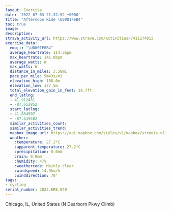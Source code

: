 ```yaml
---
layout: Exercise
date: '2022-07-03 21:32:52 +0000'
title: "Afternoon Ride \U0001F6B4"
toc: true
image:
description:
strava_activity_url: https://www.strava.com/activities/7411174013
exercise_data:
  emoji: "\U0001F6B4"
  average_heartrate: 114.3bpm
  max_heartrate: 141.0bpm
  average_watts: W
  max_watts: W
  distance_in_miles: 3.58mi
  pace_per_mile: 5m43s/mi
  elevation_high: 188.0m
  elevation_low: 177.5m
  total_elevation_gain_in_feet: 38.7ft
  end_latlng:
  - 41.912431
  - -87.652852
  start_latlng:
  - 41.884507
  - -87.619502
  similar_activities_count:
  similar_activities_trend:
  mapbox_image_url: https://api.mapbox.com/styles/v1/mapbox/streets-v11/static/path-5+787af2-1.0(cqs~F%7CdxuOJAMDSEQBGCk%40Dg%40CQJE%60ABZUfBCFWBc%40TOZBLCLAO%40BNFEPSP%3FNMT%3FTCFDJBZJD%40FB%40%3FJD%40HP%3FKJZELEBEAJn%40%3FNAHKBIXB%60%40Cf%40%40p%40DBCFAKABB%3F%40JHCC%3FMV%40HBED%40DE%40OBBEHMF%5BHGAIBORGPDFAJ%40FB%40%40ABDEGBBD%3FDBBb%40QjAL%60%40AJE%3FALFPH%60AAFXhDFJCRIPKJgCBUDCFWNGBCAUJGPAPP%7C%40FxACt%40MNMB%7B%40%3FsBC_%40HQPMBg%40Ag%40DpBSoBUgA%7C%40_%40Cg%40DKO%7B%40HMDEFOWQk%40aAJUAw%40%40S%40QGILG%40qBEi%40Je%40DKDMBe%40%3F%5BGoAB%5DCYDoAAk%40Fq%40Ei%40B%5BA%5BBgB%3F%5B%40KAI%40y%40%3F%3FEQEWDiCDI%3FMCGBUBmABc%40CI%40QCWDS%3FI%40%7B%40BYCK%40UEe%40No%40%3Fg%40BIDOPGOKCSIMBc%40BSJ%5B%3FCF%3FEMCCNMPAdADpDEN%3FLLXDn%40Ap%40BhCCLGHuAEmAHe%40%3FoDJwBCuBBw%40AS%40o%40JS%3FACSCODGLAJ%40%60AExBBTCJAXJdB%40xBAZ%40%5CCt%40%3FnAFjCCzBDpDAhBDjA%3Fr%40ErA%40xCAPELUh%40kAfBo%40jA_%40b%40QZ_CbDi%40%60AaAxAy%40zAKLAAa%40l%40cGnJeA%7CAaDjFmC%60EcApASd%40gAbBgAzAkArB_CjDCD%40JFDLCDDB%5EDnJCJOHy%40BUAECAI%40g%40CGDC%5BJRGSN%40C),pin-s-s+e5b22e(-87.61951,41.8845),pin-s-f+89ae00(-87.6528600000001,41.912430000000064)/auto/800x800?access_token=pk.eyJ1Ijoiam9zaGJlY2ttYW4iLCJhIjoiY205eWR2aDd1MWZ6djJrbXc4a3M0bWZleiJ9.XiG9OWkNcZk2QzjJbxLB4A
  weather:
    :temperature: 27.2°C
    :apparent_temperature: 27.2°C
    :precipitation: 0.0mm
    :rain: 0.0mm
    :humidity: 47%
    :weathercode: Mainly clear
    :windspeed: 14.9km/h
    :winddirection: 70°
tags:
- cycling
serial_number: 2022.ERE.040
---
```

Chicago, IL, United States (N Dearborn Pkwy Climb)
